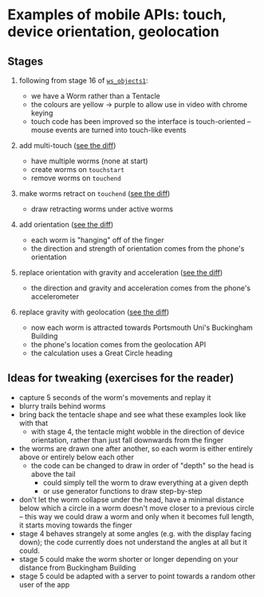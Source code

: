 # Examples of mobile APIs: touch, device orientation, geolocation

## Stages

1. following from stage 16 of [`ws_objects1`](https://github.com/portsoc/ws_objects1):

   * we have a Worm rather than a Tentacle
   * the colours are yellow -> purple to allow use in video with chrome keying
   * touch code has been improved so the interface is touch-oriented – mouse events are turned into touch-like events

2. add multi-touch ([see the diff](https://github.com/portsoc/ws_mobile/commit/stage-2))

   * have multiple worms (none at start)
   * create worms on `touchstart`
   * remove worms on `touchend`

3. make worms retract on `touchend` ([see the diff](https://github.com/portsoc/ws_mobile/commit/stage-3))

   * draw retracting worms under active worms

4. add orientation ([see the diff](https://github.com/portsoc/ws_mobile/commit/stage-4))

   * each worm is "hanging" off of the finger
   * the direction and strength of orientation comes from the phone's orientation

5. replace orientation with gravity and acceleration ([see the diff](https://github.com/portsoc/ws_mobile/commit/stage-5))

   * the direction and gravity and acceleration comes from the phone's accelerometer

6. replace gravity with geolocation ([see the diff](https://github.com/portsoc/ws_mobile/commit/stage-6))

   * now each worm is attracted towards Portsmouth Uni's Buckingham Building
   * the phone's location comes from the geolocation API
   * the calculation uses a Great Circle heading

## Ideas for tweaking (exercises for the reader)

* capture 5 seconds of the worm's movements and replay it
* blurry trails behind worms
* bring back the tentacle shape and see what these examples look like with that
  - with stage 4, the tentacle might wobble in the direction of device orientation, rather than just fall downwards from the finger
* the worms are drawn one after another, so each worm is either entirely above or entirely below each other
  - the code can be changed to draw in order of "depth" so the head is above the tail
    * could simply tell the worm to draw everything at a given depth
    * or use generator functions to draw step-by-step
* don't let the worm collapse under the head, have a minimal distance below which a circle in a worm doesn't move closer to a previous circle
  – this way we could draw a worm and only when it becomes full length, it starts moving towards the finger
* stage 4 behaves strangely at some angles (e.g. with the display facing down); the code currently does not understand the angles at all but it could.
* stage 5 could make the worm shorter or longer depending on your distance from Buckingham Building
* stage 5 could be adapted with a server to point towards a random other user of the app
